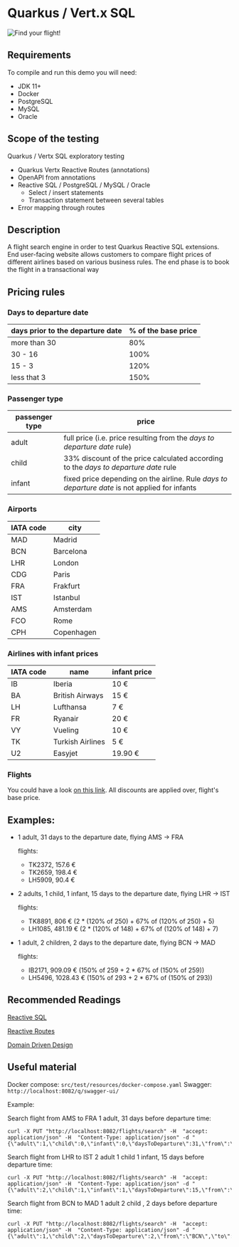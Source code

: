 # Quarkus  / Vert.x SQL

<img src="https://media4.giphy.com/media/l0MYs84E42CL9I9JC/giphy.gif?cid=ecf05e474m9in4t30rbqkspwiylltm8i34is1jvk8cmzshty&rid=giphy.gif" title="Find your flight!" >

## Requirements

To compile and run this demo you will need:

- JDK 11+
- Docker
- PostgreSQL
- MySQL
- Oracle

## Scope of the testing

Quarkus / Vertx SQL exploratory testing

* Quarkus Vertx Reactive Routes (annotations)
* OpenAPI from annotations
* Reactive SQL / PostgreSQL / MySQL / Oracle
    * Select / insert statements
    * Transaction statement between several tables 
* Error mapping through routes

## Description

A flight search engine in order to test Quarkus Reactive SQL extensions.
End user-facing website allows customers to compare flight prices of different airlines based on various business rules. 
The end phase is to book the flight in a transactional way

## Pricing rules

### Days to departure date
| days prior to the departure date | % of the base price |
|----------------------------------|---------------------|
| more than 30                     | 80%                 |
| 30 - 16                          | 100%                |
| 15 - 3                           | 120%                |
| less that 3                      | 150%                |

### Passenger type
| passenger type | price                                                                                          |
|----------------|------------------------------------------------------------------------------------------------|
| adult          | full price (i.e. price resulting from the *days to departure date* rule)                       |
| child          | 33% discount of the price calculated according to the *days to departure date* rule            |
| infant         | fixed price depending on the airline. Rule *days to departure date* is not applied for infants |

### Airports
| IATA code | city       |
|-----------|------------|
| MAD       | Madrid     |
| BCN       | Barcelona  |
| LHR       | London     |
| CDG       | Paris      |
| FRA       | Frakfurt   |
| IST       | Istanbul   |
| AMS       | Amsterdam  |
| FCO       | Rome       |
| CPH       | Copenhagen |

### Airlines with infant prices
| IATA code | name             | infant price |
|-----------|------------------|--------------|
| IB        | Iberia           | 10 €         |
| BA        | British Airways  | 15 €         |
| LH        | Lufthansa        | 7 €          |
| FR        | Ryanair          | 20 €         |
| VY        | Vueling          | 10 €         |
| TK        | Turkish Airlines | 5 €          |
| U2        | Easyjet          | 19.90 €      |

### Flights

You could have a look [on this link](src/main/resources/db/migration/common/V1.0.1__load_default_data.sql). All discounts are applied over, flight's base price.

## Examples:

* 1 adult, 31 days to the departure date, flying AMS -> FRA

  flights:

    * TK2372, 157.6 €
    * TK2659, 198.4 €
    * LH5909, 90.4 €

* 2 adults, 1 child, 1 infant, 15 days to the departure date, flying LHR -> IST

  flights:

    * TK8891, 806 € (2 * (120% of 250) + 67% of (120% of 250) + 5)
    * LH1085, 481.19 € (2 * (120% of 148) + 67% of (120% of 148) + 7)

* 1 adult, 2 children, 2 days to the departure date, flying BCN -> MAD

  flights:

    * IB2171, 909.09 € (150% of 259 + 2 * 67% of (150% of 259))
    * LH5496, 1028.43 € (150% of 293 + 2 * 67% of (150% of 293))


## Recommended Readings

[Reactive SQL](https://quarkus.io/guides/reactive-sql-clients)

[Reactive Routes](https://quarkus.io/guides/reactive-routes)

[Domain Driven Design](https://www.amazon.es/Domain-Driven-Design-Tackling-Complexity-Software/dp/0321125215/ref=sr_1_1?adgrpid=67721313493&dchild=1&gclid=CjwKCAiAl4WABhAJEiwATUnEF7tdh_PoSQPXNWWntUHxb2pCj0DG_iM6V79-txOlzynCiL94p-Og_BoCzVgQAvD_BwE&hvadid=338561691742&hvdev=c&hvlocphy=1005417&hvnetw=g&hvqmt=e&hvrand=3068697347785968801&hvtargid=kwd-301893551508&hydadcr=16512_1804452&keywords=domain+driven+design+eric+evans&qid=1610717134&sr=8-1&tag=hydes-21)


## Useful material

Docker compose: `src/test/resources/docker-compose.yaml`
Swagger: `http://localhost:8082/q/swagger-ui/`

Example: 

Search flight from AMS to FRA 1 adult, 31 days before departure time:
 
```
curl -X PUT "http://localhost:8082/flights/search" -H  "accept: application/json" -H  "Content-Type: application/json" -d "{\"adult\":1,\"child\":0,\"infant\":0,\"daysToDeparture\":31,\"from\":\"AMS\",\"to\":\"FRA\"}"
```

Search flight from LHR to IST 2 adult 1 child 1 infant, 15 days before departure time:
 ```
curl -X PUT "http://localhost:8082/flights/search" -H  "accept: application/json" -H  "Content-Type: application/json" -d "{\"adult\":2,\"child\":1,\"infant\":1,\"daysToDeparture\":15,\"from\":\"LHR\",\"to\":\"IST\"}"
```

Search flight from BCN to MAD 1 adult 2 child , 2 days before departure time:

```
curl -X PUT "http://localhost:8082/flights/search" -H  "accept: application/json" -H  "Content-Type: application/json" -d "{\"adult\":1,\"child\":2,\"daysToDeparture\":2,\"from\":\"BCN\",\"to\":\"MAD\"}"
```